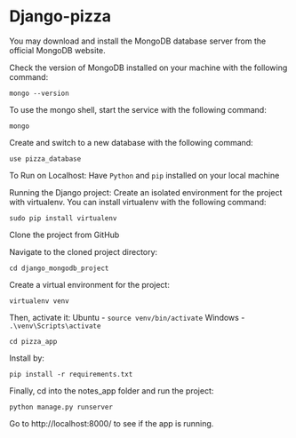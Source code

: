 # Django-pizza
You may download and install the MongoDB database server from the official MongoDB website.

Check the version of MongoDB installed on your machine with the following command:
```
mongo --version
```
To use the mongo shell, start the service with the following command:
```
mongo
```

Create and switch to a new database with the following command:
```
use pizza_database
```

To Run on Localhost:
Have ```Python``` and ```pip``` installed on your local machine

Running the Django project:
Create an isolated environment for the project with virtualenv.
You can install virtualenv with the following command:
```
sudo pip install virtualenv
```

Clone the project from GitHub

Navigate to the cloned project directory:
```
cd django_mongodb_project
```

Create a virtual environment for the project:
```
virtualenv venv
```
Then, activate it:
Ubuntu - ```source venv/bin/activate```
Windows - ```.\venv\Scripts\activate```

```
cd pizza_app
```
Install by:
```
pip install -r requirements.txt
```
Finally, cd into the notes_app folder and run the project:
```
python manage.py runserver
```
Go to http://localhost:8000/ to see if the app is running.
